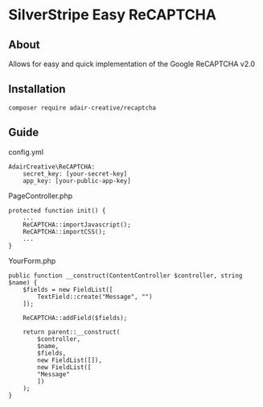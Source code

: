 # SilverStripe Easy ReCAPTCHA

## About

Allows for easy and quick implementation of the Google ReCAPTCHA v2.0

## Installation

```
composer require adair-creative/recaptcha
```

## Guide

config.yml
```
AdairCreative\ReCAPTCHA:
	secret_key: [your-secret-key]
	app_key: [your-public-app-key]
```

PageController.php
```
protected function init() {
	...
	ReCAPTCHA::importJavascript();
	ReCAPTCHA::importCSS();
	...
}
```

YourForm.php
```
public function __construct(ContentController $controller, string $name) {
	$fields = new FieldList([
		TextField::create("Message", "")
	]);

	ReCAPTCHA::addField($fields);

	return parent::__construct(
		$controller,
		$name,
		$fields,
		new FieldList([]),
		new FieldList([
		"Message"
		])
	);
}
```
